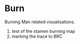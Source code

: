 Burn 
==========

Burning Man related visualisations.
1) test of the stamen burning map 
2) marking the trace to BRC

